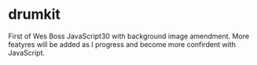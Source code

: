 # drumkit

First of Wes Boss JavaScript30 with background image amendment. More featyres will be added as I progress and become more confirdent with JavaScript.

